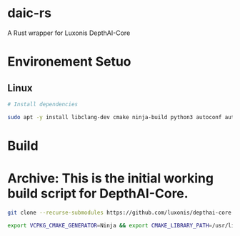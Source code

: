 # daic-rs
A Rust wrapper for Luxonis DepthAI-Core

# Environement Setuo

## Linux

```sh
# Install dependencies

sudo apt -y install libclang-dev cmake ninja-build python3 autoconf automake autoconf-archive libudev-dev libtool clang
```

# Build

# Archive: This is the initial working build script for DepthAI-Core.

```sh
git clone --recurse-submodules https://github.com/luxonis/depthai-core.git

export VCPKG_CMAKE_GENERATOR=Ninja && export CMAKE_LIBRARY_PATH=/usr/lib/x86_64-linux-gnu && export CMAKE_INCLUDE_PATH=/usr/include && cmake --fresh  -S . -B build -DCMAKE_C_COMPILER=/usr/bin/gcc -DCMAKE_CXX_COMPILER=/usr/bin/g++ -DCMAKE_MAKE_PROGRAM=/usr/bin/ninja -DCMAKE_LIBRARY_PATH=/usr/lib/x86_64-linux-gnu -DDEPTHAI_OPENCV_SUPPORT=OFF -DCMAKE_INCLUDE_PATH=/usr/include -G Ninja
```
